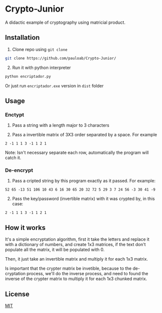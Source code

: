 # Crypto-Junior
A didactic example of cryptography using matricial product.

## Installation

1. Clone repo using  `git clone`

```bash
git clone https://github.com/pauloab/Crypto-Junior/
```

2. Run it with python interpreter

```python
python encriptador.py
```

 Or just run `encriptador.exe` version in `dist` folder
	 
## Usage

### Enctypt

1. Pass a string with a length major to 3 characters

2. Pass a invertible matrix of 3X3 order separated by a space. For example

```
2 -1 1 1 3 -1 1 2 1
```

Note: Isn't necessary separate each row, automatically the program will catch it.

### De-encrypt

1. Pass a cripted string by this program exactly as it passed. For example:

```
52 65 -13 51 106 10 43 6 16 30 65 20 32 72 5 29 3 7 24 56 -3 30 41 -9
```

2. Pass the key/password (invertible matrix) with it was crypted by, in this case:

```
2 -1 1 1 3 -1 1 2 1
```

## How it works

It's a simple encryptation algorithm, first it take the letters and replace it with a dictionary of numbers, and create 1x3 matrices, if the text don't populate all the matrix, it will be populated with 0.

Then, it just take an invertible matrix and multiply it for each 1x3 matrix.

Is important that the crypter matrix be invetible, because to the de-cryptation process, we'll do the inverse process, and need to found the inverse of the crypter matrix to multiply it for each 1x3 chunked matrix.

## License
[MIT](https://choosealicense.com/licenses/mit/)
